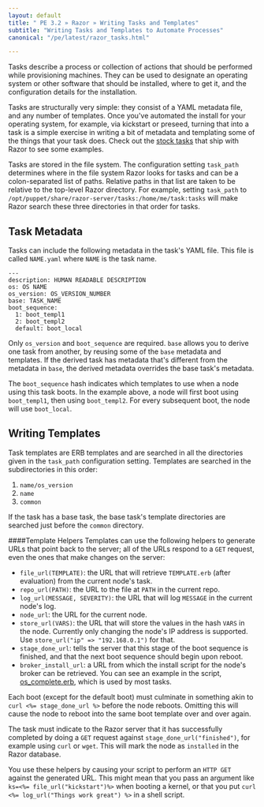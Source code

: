 ```yaml
---
layout: default
title: " PE 3.2 » Razor » Writing Tasks and Templates"
subtitle: "Writing Tasks and Templates to Automate Processes"
canonical: "/pe/latest/razor_tasks.html"

---
```

Tasks describe a process or collection of actions that should be performed while provisioning machines. They can be used to designate an operating system or other software that should be installed, where to get it, and the configuration details for the installation.

Tasks are structurally very simple: they consist of a YAML metadata
file, and any number of templates. Once you've automated the install for
your operating system, for example, via kickstart or preseed, turning that
into a task is a simple exercise in writing a bit of metadata and
templating some of the things that your task does. Check out the
[stock tasks](https://github.com/puppetlabs/razor-server/tree/master/tasks)
that ship with Razor to see some examples.

Tasks are stored in the file system. The configuration
setting `task_path` determines where in the file system Razor looks
for tasks and can be a colon-separated list of paths. Relative paths
in that list are taken to be relative to the top-level Razor directory. For
example, setting `task_path` to
`/opt/puppet/share/razor-server/tasks:/home/me/task:tasks` will make
Razor search these three directories in that order for tasks.

## Task Metadata

Tasks can include the following metadata in the task's YAML file. This file is called  `NAME.yaml` where `NAME` is the task name.

    ---
    description: HUMAN READABLE DESCRIPTION
    os: OS NAME
    os_version: OS_VERSION_NUMBER
    base: TASK_NAME
    boot_sequence:
      1: boot_templ1
      2: boot_templ2
      default: boot_local

Only `os_version` and `boot_sequence` are required. `base` allows you to 
derive one task from another, by reusing some of the `base` metadata and
templates. If the derived task has metadata that's different from the metadata in `base`, the derived metadata overrides the base task's metadata.

The `boot_sequence` hash indicates which templates to use when a node using
this task boots. In the example above, a node will first boot using
`boot_templ1`, then using `boot_templ2`. For every subsequent boot, the node will use
`boot_local`.

## Writing Templates

Task templates are ERB templates and are searched in all the directories given
in the `task_path` configuration setting. Templates are searched in the subdirectories in this order: 

1. `name/os_version`
2. `name`
3. `common` 

If the task has a base task, the base task's template directories
are searched just before the `common` directory.

####Template Helpers
Templates can use the following helpers to generate URLs that point back
to the server; all of the URLs respond to a `GET` request, even the ones that
make changes on the server:

* `file_url(TEMPLATE)`: the URL that will retrieve `TEMPLATE.erb` (after
  evaluation) from the current node's task.
* `repo_url(PATH)`: the URL to the file at `PATH` in the current repo.
* `log_url(MESSAGE, SEVERITY)`: the URL that will log `MESSAGE` in the
  current node's log.
* `node_url`: the URL for the current node.
* `store_url(VARS)`: the URL that will store the values in the hash `VARS`
  in the node. Currently only changing the node's IP address is
  supported. Use `store_url("ip" => "192.168.0.1")` for that.
* `stage_done_url`: tells the server that this stage of the
  boot sequence is finished, and that the next boot sequence should begin upon reboot.
* `broker_install_url`: a URL from which the install script for the node's
  broker can be retrieved. You can see an example in the script, [os_complete.erb](https://github.com/puppetlabs/razor-server/blob/master/tasks/common/os_complete.erb), which is used by most tasks.

Each boot (except for the default boot) must culminate in something akin to
`curl <%= stage_done_url %>` before the node reboots. Omitting this will
cause the node to reboot into the same boot template over and over again.

The task must indicate to the Razor server that it has successfully
completed by doing a `GET` request against
`stage_done_url("finished")`, for example using `curl` or `wget`. This will
mark the node as `installed` in the Razor database.

You use these helpers by causing your script to perform an
`HTTP GET` against the generated URL. This might mean that you pass an
argument like `ks=<%= file_url("kickstart")%>` when booting a kernel, or
that you put `curl <%= log_url("Things work great") %>` in a shell script.
